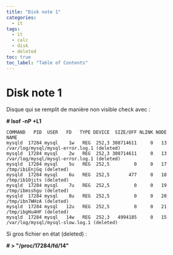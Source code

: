 ```yaml
---
title: "Disk note 1"
categories:
  - it
tags:
  - it
  - calc
  - disk
  - deleted
toc: true
toc_label: "Table of Contents"
---
```


# Disk note 1

Disque qui se remplit de manière non visible check avec :


__# lsof -nP +L1__
```
COMMAND   PID  USER   FD   TYPE DEVICE  SIZE/OFF NLINK NODE
NAME
mysqld  17284 mysql    1w   REG  252,3 308714611     0   13 /var/log/mysql/mysql-error.log.1 (deleted)
mysqld  17284 mysql    2w   REG  252,3 308714611     0   13 /var/log/mysql/mysql-error.log.1 (deleted)
mysqld  17284 mysql    5u   REG  252,5         0     0   17 /tmp/ibiEnjGq (deleted)
mysqld  17284 mysql    6u   REG  252,5       477     0   18 /tmp/ib1Ojits (deleted)
mysqld  17284 mysql    7u   REG  252,5         0     0   19 /tmp/ibmsshgu (deleted)
mysqld  17284 mysql    8u   REG  252,5         0     0   20 /tmp/ibn7WHzA (deleted)
mysqld  17284 mysql   12u   REG  252,5         0     0   21 /tmp/ibgHu4HF (deleted)
mysqld  17284 mysql   14w   REG  252,3   4994185     0   15 /var/log/mysql/mysql-slow.log.1 (deleted)
```

Si gros fichier en état (deleted) :

__# > "/proc/17284/fd/14"__


